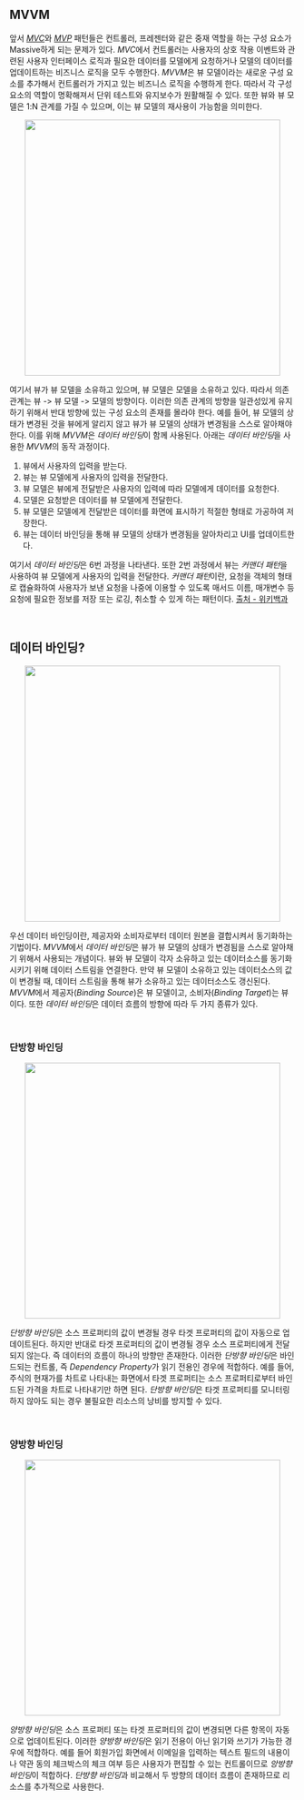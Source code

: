 ## MVVM

앞서 [*MVC*](./mvc.md)와 [*MVP*](./mvp.md) 패턴들은 컨트롤러, 프레젠터와 같은 중재 역할을 하는 구성 요소가 Massive하게 되는 문제가 있다. *MVC*에서 컨트롤러는 사용자의 상호 작용 이벤트와 관련된 사용자 인터페이스 로직과 필요한 데이터를 모델에게 요청하거나 모델의 데이터를 업데이트하는 비즈니스 로직을 모두 수행한다. *MVVM*은 뷰 모델이라는 새로운 구성 요소를 추가해서 컨트롤러가 가지고 있는 비즈니스 로직을 수행하게 한다. 따라서 각 구성 요소의 역할이 명확해져서 단위 테스트와 유지보수가 원활해질 수 있다. 또한 뷰와 뷰 모델은 1:N 관계를 가질 수 있으며, 이는 뷰 모델의 재사용이 가능함을 의미한다.

<p align="center">
<img src="https://user-images.githubusercontent.com/61190690/183080381-e237e5db-355e-4339-b6f4-4cdb9eabd389.png" width="450">
</p>

여기서 뷰가 뷰 모델을 소유하고 있으며, 뷰 모델은 모델을 소유하고 있다. 따라서 의존 관계는 뷰 -> 뷰 모델 -> 모델의 방향이다. 이러한 의존 관계의 방향을 일관성있게 유지하기 위해서 반대 방향에 있는 구성 요소의 존재를 몰라야 한다. 예를 들어, 뷰 모델의 상태가 변경된 것을 뷰에게 알리지 않고 뷰가 뷰 모델의 상태가 변경됨을 스스로 알아채야 한다. 이를 위해 *MVVM*은 *데이터 바인딩*이 함께 사용된다. 아래는 *데이터 바인딩*을 사용한 *MVVM*의 동작 과정이다.

1. 뷰에서 사용자의 입력을 받는다.
2. 뷰는 뷰 모델에게 사용자의 입력을 전달한다.
3. 뷰 모델은 뷰에게 전달받은 사용자의 입력에 따라 모델에게 데이터를 요청한다.
4. 모델은 요청받은 데이터를 뷰 모델에게 전달한다.
5. 뷰 모델은 모델에게 전달받은 데이터를 화면에 표시하기 적절한 형태로 가공하여 저장한다.
6. 뷰는 데이터 바인딩을 통해 뷰 모델의 상태가 변경됨을 알아차리고 UI를 업데이트한다.

여기서 *데이터 바인딩*은 6번 과정을 나타낸다. 또한 2번 과정에서 뷰는 *커맨더 패턴*을 사용하여 뷰 모델에게 사용자의 입력을 전달한다. *커맨더 패턴*이란, 요청을 객체의 형태로 캡슐화하여 사용자가 보낸 요청을 나중에 이용할 수 있도록 매서드 이름, 매개변수 등 요청에 필요한 정보를 저장 또는 로깅, 취소할 수 있게 하는 패턴이다. [출처 - 위키백과](https://ko.wikipedia.org/wiki/%EC%BB%A4%EB%A7%A8%EB%93%9C_%ED%8C%A8%ED%84%B4)

&nbsp;
## 데이터 바인딩?

<p align="center">
<img src="https://user-images.githubusercontent.com/61190690/183228318-5629ddee-a53e-4827-9c22-b644b7d0d342.png" width="450">
</p>

우선 데이터 바인딩이란, 제공자와 소비자로부터 데이터 원본을 결합시켜서 동기화하는 기법이다. *MVVM*에서 *데이터 바인딩*은 뷰가 뷰 모델의 상태가 변경됨을 스스로 알아채기 위해서 사용되는 개념이다. 뷰와 뷰 모델이 각자 소유하고 있는 데이터소스를 동기화시키기 위해 데이터 스트림을 연결한다. 만약 뷰 모델이 소유하고 있는 데이터소스의 값이 변경될 때, 데이터 스트림을 통해 뷰가 소유하고 있는 데이터소스도 갱신된다. *MVVM*에서 제공자(*Binding Source*)은 뷰 모델이고, 소비자(*Binding Target*)는 뷰이다. 또한 *데이터 바인딩*은 데이터 흐름의 방향에 따라 두 가지 종류가 있다.

&nbsp;
### 단방향 바인딩

<p align="center">
<img src="https://user-images.githubusercontent.com/61190690/183228667-09bf3441-9e1c-45e0-9de5-bdcaa86aeae0.png" width="450">
</p>

*단방향 바인딩*은 소스 프로퍼티의 값이 변경될 경우 타겟 프로퍼티의 값이 자동으로 업데이트된다. 하지만 반대로 타겟 프로퍼티의 값이 변경될 경우 소스 프로퍼티에게 전달되지 않는다. 즉 데이터의 흐름이 하나의 방향만 존재한다. 이러한 *단방향 바인딩*은 바인드되는 컨트롤, 즉 *Dependency Property*가 읽기 전용인 경우에 적합하다. 예를 들어, 주식의 현재가를 차트로 나타내는 화면에서 타겟 프로퍼티는 소스 프로퍼티로부터 바인드된 가격을 차트로 나타내기만 하면 된다. *단방향 바인딩*은 타겟 프로퍼티를 모니터링하지 않아도 되는 경우 불필요한 리소스의 낭비를 방지할 수 있다.

&nbsp;
### 양방향 바인딩

<p align="center">
<img src="https://user-images.githubusercontent.com/61190690/183229729-a65bc967-9a6a-431c-b4f3-0d819079aef9.png" width="450">
</p>

*양방향 바인딩*은 소스 프로퍼티 또는 타겟 프로퍼티의 값이 변경되면 다른 항목이 자동으로 업데이트된다. 이러한 *양방향 바인딩*은 읽기 전용이 아닌 읽기와 쓰기가 가능한 경우에 적합하다. 예를 들어 회원가입 화면에서 이메일을 입력하는 텍스트 필드의 내용이나 약관 동의 체크박스의 체크 여부 등은 사용자가 편집할 수 있는 컨트롤이므로 *앙방향 바인딩*이 적합하다. *단방향 바인딩*과 비교해서 두 방향의 데이터 흐름이 존재하므로 리소스를 추가적으로 사용한다.